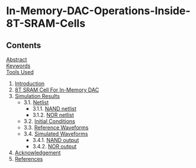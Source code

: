 # In-Memory-DAC-Operations-Inside-8T-SRAM-Cells
## Contents
[Abstract]()<br>
[Keywords]()<br>
[Tools Used]()<br>
1. [Introduction]()<br>
2. [8T SRAM Cell For In-Memory DAC](#)<br>
3. [Simulation Results]()<br>
   - 3.1. [Netlist](#31-netlist)<br>
      - 3.1.1. [NAND netlist]()<br>
      - 3.1.2. [NOR netlist](#312-nor-netlist)<br>
   - 3.2. [Initial Conditions](#32-initial-conditions)<br>
   - 3.3. [Reference Waveforms](#33-reference-waveforms)<br>
   - 3.4. [Simulated Waveforms](#34-simulated-waveforms)<br>
      - 3.4.1. [NAND output](#341-nand-output)<br>
      - 3.4.2. [NOR output](#342-nor-output)<br>
4. [Acknowledgement](#4-acknowledgement)<br>
5. [References](#5-references)<br>
